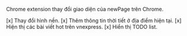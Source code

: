 Chrome extension thay đổi giao diện của newPage trên Chrome.

[x] Thay đổi hình nền.
[x] Thêm thông tin thời tiết ở địa điểm hiện tại.
[x] Hiện thị các bài viết hot trên vnexpress.
[x] Hiển thị TODO list.

